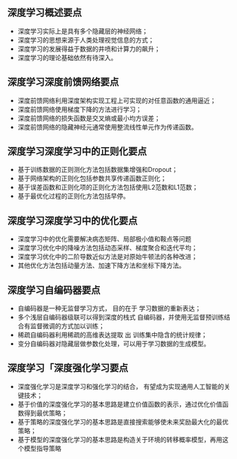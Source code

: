 

## 深度学习概述要点
- 深度学习实际上是具有多个隐藏层的神经网络；
- 深度学习的思想来源于人类处理视觉信息的方式；
- 深度学习的发展得益于数据的井喷和计算力的飙升；
- 深度学习的理论基础依然有待深入。





## 深度学习深度前馈网络要点
- 深度前馈网络利用深度架构实现工程上可实现的对任意函数的通用逼近；
- 深度前馈网络使用梯度下降的方法进行学习；
- 深度前馈网络的损失函数是交叉熵或最小均方误差；
- 深度前馈网络的隐藏神经元通常使用整流线性单元作为传递函数。



##  深度学习深度学习中的正则化要点

- 基于训练数据的正则测化方法包括数据集增强和Dropout；
- 基于网络架构的正则化包括参数共享传递函数正则化；
- 基于误差函数和正则化项的正则化方法包括使用L2范数和L1范数；
- 基于最优化过程的正则化方法包括早停。



## 深度学习深度学习中的优化要点

- 深度学习中的优化需要解决病态矩阵、局部极小值和鞍点等问题
- 深度学习优化中的降噪方法包括动态采样、梯度聚合和迭代平均；
- 深度学习优化中的二阶导数近似方法是对原始牛顿法的各种改进；
- 其他优化方法包括动量方法、加速下降方法和坐标下降方法。



## 深度学习自编码器要点

- 自编码器是一种无监督学习方式， 目的在于 学习数据的重新表达；
- 多个浅层自编码器级联可以得到深度的栈式 自编码器，并使用无监督预训练结合有监督微调的方式加以训练；
- 稀疏自编码器利用稀疏的高维表达提取 出 训练集中隐含的统计规律；
- 变分自编码器对隐藏层做参数化处理，可以用于学习数据的生成模型。



## 深度学习「深度强化学习要点

- 深度强化学习是深度学习和强化学习的结合， 有望成为实现通用人工智能的关键技术；
- 基于价值的深度强化学习的基本思路是建立价值函数的表示，通过优化价值函数得到最优策略；
- 基于策略的深度强化学习的基本思路是直接搜索能够使未来奖励最大化的最优策略；
- 基于模型的深度强化学习的基本思路是构造关于环境的转移概率模型，再用这个模型指导策略

